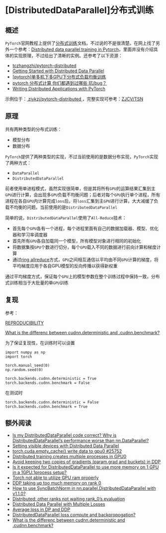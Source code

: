 
# [DistributedDataParallel]分布式训练

## 概述

`PyTorch`官网教程上提供了[分布式训练](https://pytorch.org/tutorials/beginner/dist_overview.html)文档，不过说的不是很清楚。在网上找了另外一个参考：[Distributed data parallel training in Pytorch](https://pytorch.org/tutorials/beginner/dist_overview.html)，里面并没有介绍具体的实现原理，不过给出了清晰的实例。还参考了以下资源：

* [tczhangzhi/pytorch-distributed](https://github.com/tczhangzhi/pytorch-distributed)
* [Getting Started with Distributed Data Parallel](https://pytorch.org/tutorials/intermediate/ddp_tutorial.html#skewed-processing-speeds)
* [[pytorch]单多机下多GPU下分布式负载均衡训练 ](https://www.cnblogs.com/wildkid1024/p/13155377.html)
* [pytorch 分布式计算 你们都遇到过哪些 坑/bug？](https://www.zhihu.com/question/351342218)
* [Writing Distributed Applications with PyTorch](https://pytorch.org/tutorials/intermediate/dist_tuto.html#collective-communication)

示例位于：[ zjykzj/pytorch-distributed ](https://github.com/zjykzj/pytorch-distributed)，完整实现可参考：[ZJCV/TSN ](https://github.com/ZJCV/TSN)

## 原理

共有两种类型的分布式训练：

* 模型分布
* 数据分布

`PyTorch`提供了两种类型的实现，不过当前使用的是数据分布实现，`PyTorch`实现了两种方式：

* `DataParallel`
* `DistributedDataParallel`

前者使用单进程模式，虽然实现很简单，但是其将所有`GPU`的运算结果汇集到主`GPU`进行计算，会出现多`GPU`负载不均衡问题；后者对每个`GPU`执行单个进程，所有进程在各自`GPU`内计算完成`loss`后，将`loss`汇集到主`GPU`进行计算，大大减缓了负载不均衡的问题。当前使用的是`DistributedDataParallel`

简单的说，`DistributedDataParallel`使用了`All-Reduce`技术：

* 首先每个`GPU`各有一个进程，每个进程里面有自己的数据加载器、模型、优化器和学习率调度器
* 首先所有`GPU`各自加载同一个模型，所有模型对象进行相同的初始化
* 将数据集按`GPU`个数进行切分，每个`GPU`载入不同的数据进行前向计算和梯度计算
* 通过[ring allreduce](https://www.zhihu.com/question/57799212)方式，`GPU`之间相互通信以平均由不同`GPU`计算的梯度，将平均梯度应用于各自GPU模型的反向传播以获得新权重

通过平均梯度方式，保证每个`GPU`上的模型参数在整个训练过程中保持一致，分布式训练相当于大批量的单`GPU`训练

## 复现

参考：

[REPRODUCIBILITY](https://pytorch.org/docs/stable/notes/randomness.html)

[What is the differenc between cudnn.deterministic and .cudnn.benchmark?](https://discuss.pytorch.org/t/what-is-the-differenc-between-cudnn-deterministic-and-cudnn-benchmark/38054/3)

为了保证复现性，在训练时可以设置

```
import numpy as np
import torch

torch.manual_seed(0)
np.random.seed(0)

torch.backends.cudnn.deterministic = True
torch.backends.cudnn.benchmark = False
```

在测试时

```
torch.backends.cudnn.deterministic = False
torch.backends.cudnn.benchmark = True
```

## 额外阅读

* [Is my DistributedDataParallel code correct? Why is DistributedDataParallel’s performance worse than nn.DataParallel?](https://discuss.pytorch.org/t/is-my-distributeddataparallel-code-correct-why-is-distributeddataparallels-performance-worse-than-nn-dataparallel/55614)
* [Setting visible devices with Distributed Data Parallel](https://discuss.pytorch.org/t/setting-visible-devices-with-distributed-data-parallel/93230)
* [torch.cuda.empty_cache() write data to gpu0 #25752](https://github.com/pytorch/pytorch/issues/25752)
* [Distributed training creates multiple processes in GPU0](https://discuss.pytorch.org/t/distributed-training-creates-multiple-processes-in-gpu0/77881)
* [Avoid keeping two copies of gradients (param.grad and buckets) in DDP](https://github.com/pytorch/pytorch/issues/37030)
* [Is it expected for DistributedDataParallel to use more memory on 1 GPU in a 1GPU:1process setup?](https://discuss.pytorch.org/t/is-it-expected-for-distributeddataparallel-to-use-more-memory-on-1-gpu-in-a-1gpu-1process-setup/77748)
* [Torch not able to utilize GPU ram properly](https://discuss.pytorch.org/t/torch-not-able-to-utilize-gpu-ram-properly/83245)
* [DDP taking up too much memory on rank 0](https://discuss.pytorch.org/t/ddp-taking-up-too-much-memory-on-rank-0/62443)
* [How to use SyncBatchNorm in nn.parallel.DistributedDataParallel with v1.1.0?](https://discuss.pytorch.org/t/how-to-use-syncbatchnorm-in-nn-parallel-distributeddataparallel-with-v1-1-0/51204)
* [Distributed: other ranks not waiting rank_0’s evaluation](https://discuss.pytorch.org/t/distributed-other-ranks-not-waiting-rank-0s-evaluation/78100)
* [Distributed Data Parallel with Multiple Losses](https://discuss.pytorch.org/t/distributed-data-parallel-with-multiple-losses/71648)
* [Average loss in DP and DDP](https://discuss.pytorch.org/t/average-loss-in-dp-and-ddp/93306)
* [DistributedDataParallel loss compute and backpropogation?](https://discuss.pytorch.org/t/distributeddataparallel-loss-compute-and-backpropogation/47205)
* [What is the differenc between cudnn.deterministic and .cudnn.benchmark?](https://discuss.pytorch.org/t/what-is-the-differenc-between-cudnn-deterministic-and-cudnn-benchmark/38054)